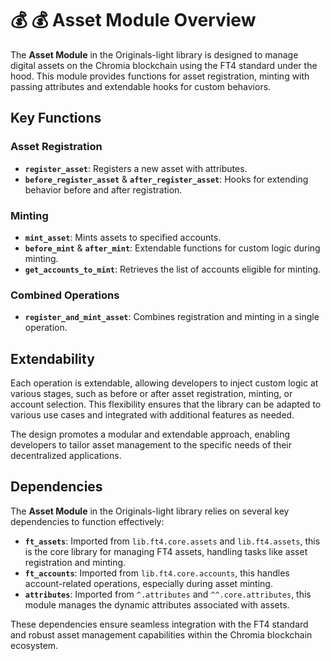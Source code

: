 # 💰 💰 Asset Module Overview

The **Asset Module** in the Originals-light library is designed to manage digital assets on the Chromia blockchain using the FT4 standard under the hood. This module provides functions for asset registration, minting with passing attributes and extendable hooks for custom behaviors.

## Key Functions

### Asset Registration

- **`register_asset`**: Registers a new asset with attributes.
- **`before_register_asset`** & **`after_register_asset`**: Hooks for extending behavior before and after registration.

### Minting

- **`mint_asset`**: Mints assets to specified accounts.
- **`before_mint`** & **`after_mint`**: Extendable functions for custom logic during minting.
- **`get_accounts_to_mint`**: Retrieves the list of accounts eligible for minting.

### Combined Operations

- **`register_and_mint_asset`**: Combines registration and minting in a single operation.

## Extendability

Each operation is extendable, allowing developers to inject custom logic at various stages, such as before or after asset registration, minting, or account selection. This flexibility ensures that the library can be adapted to various use cases and integrated with additional features as needed.

The design promotes a modular and extendable approach, enabling developers to tailor asset management to the specific needs of their decentralized applications.

## Dependencies

The **Asset Module** in the Originals-light library relies on several key dependencies to function effectively:

- **`ft_assets`**: Imported from `lib.ft4.core.assets` and `lib.ft4.assets`, this is the core library for managing FT4 assets, handling tasks like asset registration and minting.
- **`ft_accounts`**: Imported from `lib.ft4.core.accounts`, this handles account-related operations, especially during asset minting.
- **`attributes`**: Imported from `^.attributes` and `^^.core.attributes`, this module manages the dynamic attributes associated with assets.

These dependencies ensure seamless integration with the FT4 standard and robust asset management capabilities within the Chromia blockchain ecosystem.

